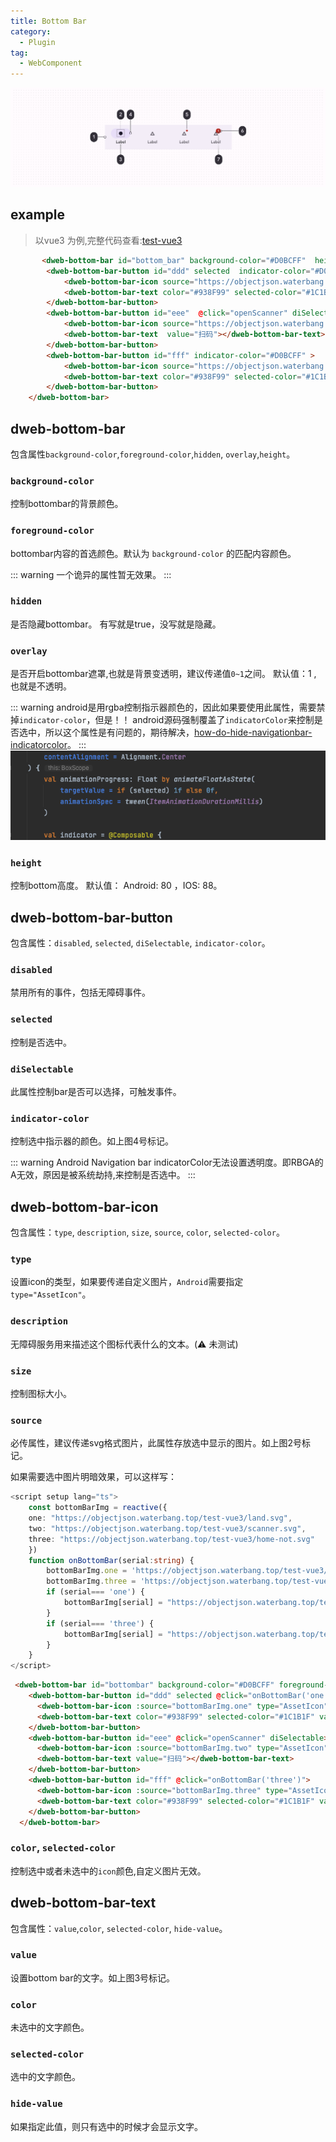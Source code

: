 ```yaml
---
title: Bottom Bar
category:
  - Plugin
tag:
  - WebComponent
---
```


<p align="center">
  <img src="./navigation-bar.png" width="800" alt="navigation-bar">
</p>

## example

> 以vue3 为例,完整代码查看:[test-vue3](https://github.com/BioforestChain/dweb_browser/tree/main/plugins/demo)

```html
       <dweb-bottom-bar id="bottom_bar" background-color="#D0BCFF"  height="70"  overlay="0.2" >
        <dweb-bottom-bar-button id="ddd" selected  indicator-color="#D0BCFF"  >
            <dweb-bottom-bar-icon source="https://objectjson.waterbang.top/test-vue3/land.svg" type="AssetIcon"   ></dweb-bottom-bar-icon>
            <dweb-bottom-bar-text color="#938F99" selected-color="#1C1B1F"  value="土地"></dweb-bottom-bar-text>
        </dweb-bottom-bar-button>
        <dweb-bottom-bar-button id="eee"  @click="openScanner" diSelectable>
            <dweb-bottom-bar-icon source="https://objectjson.waterbang.top/test-vue3/scanner.svg" type="AssetIcon"></dweb-bottom-bar-icon>
            <dweb-bottom-bar-text  value="扫码"></dweb-bottom-bar-text>
        </dweb-bottom-bar-button>
        <dweb-bottom-bar-button id="fff" indicator-color="#D0BCFF" >
            <dweb-bottom-bar-icon source="https://objectjson.waterbang.top/test-vue3/home.svg"  type="AssetIcon"  ></dweb-bottom-bar-icon>
            <dweb-bottom-bar-text color="#938F99" selected-color="#1C1B1F" value="个人空间"></dweb-bottom-bar-text>
        </dweb-bottom-bar-button>
    </dweb-bottom-bar>
```

## dweb-bottom-bar

包含属性`background-color`,`foreground-color`,`hidden`, `overlay`,`height`。

### `background-color`

控制bottombar的背景颜色。

### `foreground-color`

bottombar内容的首选颜色。默认为 `background-color` 的匹配内容颜色。

::: warning
一个诡异的属性暂无效果。
:::

### `hidden`

是否隐藏bottombar。
有写就是true，没写就是隐藏。

### `overlay`

是否开启bottombar遮罩,也就是背景变透明，建议传递值`0~1`之间。
默认值：1 , 也就是不透明。

::: warning
android是用rgba控制指示器颜色的，因此如果要使用此属性，需要禁掉`indicator-color`，但是！！
android源码强制覆盖了`indicatorColor`来控制是否选中，所以这个属性是有问题的，期待解决，[how-do-hide-navigationbar-indicatorcolor](https://stackoverflow.com/questions/73566582/how-do-hide-navigationbar-indicatorcolor)。
:::
![indicator](./indicator-color.png)


### `height`

控制bottom高度。
默认值： Android: 80 ，IOS: 88。

## dweb-bottom-bar-button

包含属性：`disabled`, `selected`, `diSelectable`, `indicator-color`。

### `disabled`

禁用所有的事件，包括无障碍事件。

### `selected`

控制是否选中。

### `diSelectable`

此属性控制bar是否可以选择，可触发事件。

### `indicator-color`

控制选中指示器的颜色。如上图4号标记。

::: warning
Android Navigation bar indicatorColor无法设置透明度。即RBGA的A无效，原因是被系统劫持,来控制是否选中。
:::

## dweb-bottom-bar-icon

包含属性：`type`, `description`, `size`, `source`, `color`, `selected-color`。

### `type`

设置icon的类型，如果要传递自定义图片，`Android`需要指定 `type="AssetIcon"`。

### `description`

无障碍服务用来描述这个图标代表什么的文本。(⚠️ 未测试)

### `size`

控制图标大小。

### `source`

必传属性，建议传递svg格式图片，此属性存放选中显示的图片。如上图2号标记。

如果需要选中图片明暗效果，可以这样写：


<CodeGroup>
  <CodeGroupItem title="typescript" active>

```typescript
<script setup lang="ts">
    const bottomBarImg = reactive({
    one: "https://objectjson.waterbang.top/test-vue3/land.svg",
    two: "https://objectjson.waterbang.top/test-vue3/scanner.svg",
    three: "https://objectjson.waterbang.top/test-vue3/home-not.svg"
    })
    function onBottomBar(serial:string) {
        bottomBarImg.one = 'https://objectjson.waterbang.top/test-vue3/land-not.svg'
        bottomBarImg.three = 'https://objectjson.waterbang.top/test-vue3/home-not.svg'
        if (serial=== 'one') {
            bottomBarImg[serial] = "https://objectjson.waterbang.top/test-vue3/land.svg"
        }
        if (serial=== 'three') {
            bottomBarImg[serial] = "https://objectjson.waterbang.top/test-vue3/home.svg"
        }
    }
</script>
```

  </CodeGroupItem>

  <CodeGroupItem title="vue3" >

```html
 <dweb-bottom-bar id="bottombar" background-color="#D0BCFF" foreground-color="#1C1B1F" height="70" overlay="0.2">
    <dweb-bottom-bar-button id="ddd" selected @click="onBottomBar('one')">
      <dweb-bottom-bar-icon :source="bottomBarImg.one" type="AssetIcon"></dweb-bottom-bar-icon>
      <dweb-bottom-bar-text color="#938F99" selected-color="#1C1B1F" value="土地"></dweb-bottom-bar-text>
    </dweb-bottom-bar-button>
    <dweb-bottom-bar-button id="eee" @click="openScanner" diSelectable>
      <dweb-bottom-bar-icon :source="bottomBarImg.two" type="AssetIcon"></dweb-bottom-bar-icon>
      <dweb-bottom-bar-text value="扫码"></dweb-bottom-bar-text>
    </dweb-bottom-bar-button>
    <dweb-bottom-bar-button id="fff" @click="onBottomBar('three')">
      <dweb-bottom-bar-icon :source="bottomBarImg.three" type="AssetIcon"></dweb-bottom-bar-icon>
      <dweb-bottom-bar-text color="#938F99" selected-color="#1C1B1F" value="个人空间"></dweb-bottom-bar-text>
    </dweb-bottom-bar-button>
  </dweb-bottom-bar>
```

  </CodeGroupItem>
</CodeGroup>


### `color`, `selected-color`

控制选中或者未选中的`icon`颜色,自定义图片无效。

## dweb-bottom-bar-text

包含属性：`value`,`color`, `selected-color`, `hide-value`。

### `value`

设置bottom bar的文字。如上图3号标记。

### `color`

未选中的文字颜色。

### `selected-color`

选中的文字颜色。

### `hide-value`

如果指定此值，则只有选中的时候才会显示文字。
